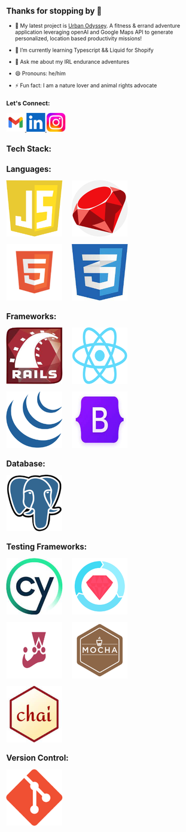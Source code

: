 ## Thanks for stopping by 👋 

- 🔭 My latest project is [Urban Odyssey](https://github.com/JBakesale/Urban-Odyssey). A fitness & errand adventure application leveraging openAI and Google Maps API to generate personalized, location based productivity missions! 

- 🌱 I’m currently learning Typescript && Liquid for Shopify
<!-- - 👯 I’m looking to collaborate on anything cutting-edge, AI -->
- 💬 Ask me about my IRL endurance adventures 
<!-- - 📫 How to reach me: Discord: jbakesale -->
- 😄 Pronouns: he/him

- ⚡ Fun fact: I am a nature lover and animal rights advocate

### Let's Connect:
<a href="mailto:joshuadfbaker@gmail.com">
  <img src="./icons/gmail.png" alt="Gmail" width="50" height="50">
</a>
<a href="https://www.linkedin.com/in/joshua-baker-51510084/">
  <img src="./icons/linkedin.png" alt="LinkedIn" width="50" height="50">
</a>
<a href="https://www.instagram.com/jbakesale/">
  <img src="./icons/insta.jpg" alt="Instagram" width="50" height="50">
</a>

## Tech Stack:

<!-- Languages -->
<h2>Languages:</h2>
<div style="display: flex; flex-wrap: wrap; gap: 20px;">
    <!-- JavaScript Icon -->
    <img src="./icons/js.png" alt="JavaScript" width="150" height="150" style="margin-right: 5px;"/>
    <!-- Ruby Icon -->
    <img src="./icons/ruby.png" alt="Ruby" width="150" height="150" style="margin-right: 5px;"/>
    <!-- HTML Icon -->
    <img src="./icons/html.png" alt="HTML" width="150" height="150" style="margin-right: 5px;"/>
    <!-- CSS Icon -->
    <img src="./icons/css.jpg" alt="CSS" width="150" height="150" style="margin-right: 5px;"/>
</div>

<!-- Frameworks -->
<h2>Frameworks:</h2>
<div style="display: flex; flex-wrap: wrap; gap: 20px;">
     <!-- Ruby on Rails Icon -->
    <img src="./icons/rails.jpg" alt="Ruby on Rails" width="150" height="150" style="margin-right: 5px;"/>
    <!-- React Icon -->
    <img src="./icons/react.png" alt="React" width="150" height="150" style="margin-right: 5px;"/>
    <!-- jQuery Icon -->
    <img src="./icons/jquery.png" alt="jQuery" width="150" height="150" style="margin-right: 5px;"/>
    <!-- Bootstrap Icon -->
    <img src="./icons/bootstrap.jpg" alt="Bootstrap" width="150" height="150" style="margin-right: 5px;"/>
</div>

<!-- Database -->
<h2>Database:</h2>
<div style="display: flex; flex-wrap: wrap; gap: 20px;">
    <!-- PostgreSQL Icon -->
    <img src="./icons/postgresql.png" alt="PostgreSQL" width="150" height="150" style="margin-right: 5px;"/>
</div>

<!-- Testing Framework -->
<h2>Testing Frameworks:</h2>
<div style="display: flex; flex-wrap: wrap; gap: 20px;">
    <!-- Cypress Icon -->
    <img src="./icons/cypress.jpg" alt="Cypress" width="150" height="150" style="margin-right: 5px;"/>
    <!-- RSpec Icon -->
    <img src="./icons/rspec.png" alt="RSpec" width="150" height="150" style="margin-right: 5px;"/>
    <!-- Jest Icon -->
    <img src="./icons/jest.png" alt="Jest" width="150" height="150" style="margin-right: 5px;"/>
    <!-- Mocha Icon -->
    <img src="./icons/mocha.png" alt="Mocha" width="150" height="150" style="margin-right: 5px;"/>
    <!-- Chai Icon -->
    <img src="./icons/chai.jpg" alt="Chai" width="150" height="150" style="margin-right: 5px;"/>
</div>
<!-- Version Control -->
<h2>Version Control:</h2>
<div style="display: flex; flex-wrap: wrap; gap: 20px;">
    <!-- Git Icon -->
    <img src="./icons/git.png" alt="Git" width="150" height="150" style="margin-right: 5px;"/>
</div>
